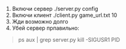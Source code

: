1. Включи сервер ./server.py config
2. Включи клиент ./client.py game_url.txt 10
3. Жди возможно долго
4. Убей сервер прпавильно: 
> ps aux | grep server.py
> kill -SIGUSR1 PID